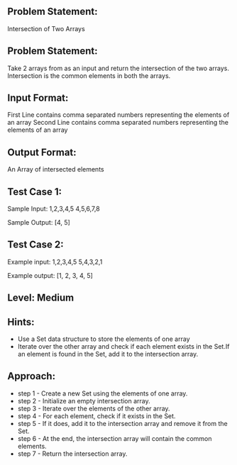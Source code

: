 ## Problem Statement:
Intersection of Two Arrays

## Problem Statement:
Take 2 arrays from as an input and return the
intersection of the two arrays.
Intersection is the common elements in both
the arrays.


## Input Format:
First Line contains comma separated numbers representing the elements of an array
Second Line contains comma separated numbers representing the elements of an array


## Output Format:
An Array of intersected elements

## Test Case 1:
Sample Input:
1,2,3,4,5
4,5,6,7,8

Sample Output:
[4, 5]

## Test Case 2:
Example input:
1,2,3,4,5
5,4,3,2,1

Example output:
[1, 2, 3, 4, 5]

## Level: Medium

## Hints:
- Use a Set data structure to store the 
elements of one array
- Iterate over the other array and 
check if each element exists in the 
Set.If an element is found in the 
Set, add it to the intersection array.

## Approach:
- step 1 - Create a new Set using the elements of one array.
- step 2 - Initialize an empty intersection array.
- step 3 - Iterate over the elements of the other array.
- step 4 - For each element, check if it exists in the Set.
- step 5 - If it does, add it to the intersection array and remove it from the Set.
- step 6 - At the end, the intersection array will contain the common elements.
- step 7 - Return the intersection array.

